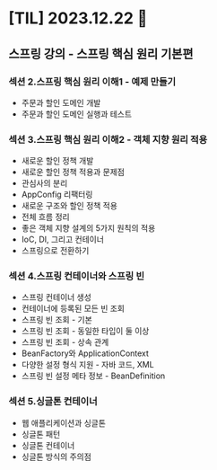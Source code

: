 # [TIL] 2023.12.22 📘

## 스프링 강의 - 스프링 핵심 원리 기본편

### 섹션 2.스프링 핵심 원리 이해1 - 예제 만들기
  * 주문과 할인 도메인 개발
  * 주문과 할인 도메인 실행과 테스트

### 섹션 3.스프링 핵심 원리 이해2 - 객체 지향 원리 적용
  * 새로운 할인 정책 개발
  * 새로운 할인 정책 적용과 문제점
  * 관심사의 분리
  * AppConfig 리팩터링
  * 새로운 구조와 할인 정책 적용
  * 전체 흐름 정리
  * 좋은 객체 지향 설계의 5가지 원칙의 적용
  * IoC, DI, 그리고 컨테이너
  * 스프링으로 전환하기

### 섹션 4.스프링 컨테이너와 스프링 빈
  * 스프링 컨테이너 생성
  * 컨테이너에 등록된 모든 빈 조회
  * 스프링 빈 조회 - 기본
  * 스프링 빈 조회 - 동일한 타입이 둘 이상
  * 스프링 빈 조회 - 상속 관계
  * BeanFactory와 ApplicationContext
  * 다양한 설정 형식 지원 - 자바 코드, XML
  * 스프링 빈 설정 메타 정보 - BeanDefinition

### 섹션 5.싱글톤 컨테이너
  * 웹 애플리케이션과 싱글톤
  * 싱글톤 패턴
  * 싱글톤 컨테이너
  * 싱글톤 방식의 주의점
